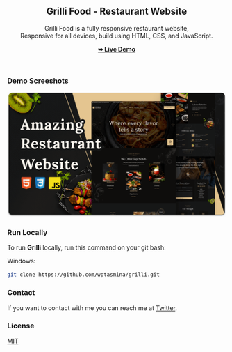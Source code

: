 <div align="center">
  

  <h2 align="center">Grilli Food - Restaurant Website</h2>

  Grilli Food is a fully responsive restaurant website, <br />Responsive for all devices, build using HTML, CSS, and JavaScript.

  <a href="https://wptasmina.github.io/grilli-food/"><strong>➥ Live Demo</strong></a>

</div>

<br />

### Demo Screeshots

![Grilli Food Desktop Demo](./readme-images/desktop.png "Desktop Demo")


### Run Locally

To run **Grilli** locally, run this command on your git bash:

Windows:

```bash
git clone https://github.com/wptasmina/grilli.git
```

### Contact

If you want to contact with me you can reach me at [Twitter](https://www.twitter.com/wptasmina).

### License

[MIT](https://choosealicense.com/licenses/mit/)
